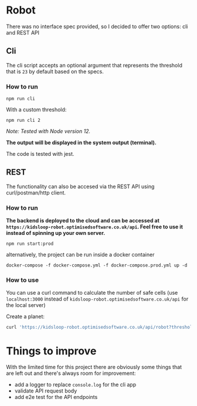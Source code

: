 # Robot

There was no interface spec provided, so I decided to offer two options: cli and REST API

## Cli

The cli script accepts an optional argument that represents the threshold that is `23` by default based on the specs.

### How to run

`npm run cli`

With a custom threshold:

`npm run cli 2`

_Note: Tested with Node version 12._

**The output will be displayed in the system output (terminal).**

The code is tested with jest.

## REST

The functionality can also be accesed via the REST API using curl/postman/http client.

### How to run

**The backend is deployed to the cloud and can be accessed at `https://kidsloop-robot.optimisedsoftware.co.uk/api`. Feel free to use it instead of spinning up your own server.**

`npm run start:prod`

alternatively, the project can be run inside a docker container

`docker-compose -f docker-compose.yml -f docker-compose.prod.yml up -d`

### How to use

You can use a curl command to calculate the number of safe cells (use `localhost:3000` instead of `kidsloop-robot.optimisedsoftware.co.uk/api` for the local server)

Create a planet:

```bash
curl 'https://kidsloop-robot.optimisedsoftware.co.uk/api/robot?threshold=23' --header 'Content-Type: application/json'
```

# Things to improve

With the limited time for this project there are obviously some things that are left out and there's always room for improvement:

- add a logger to replace `console.log` for the cli app
- validate API request body
- add e2e test for the API endpoints
